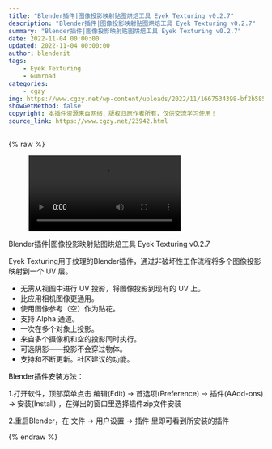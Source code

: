 ```yaml
---
title: "Blender插件|图像投影映射贴图烘焙工具 Eyek Texturing v0.2.7"
description: "Blender插件|图像投影映射贴图烘焙工具 Eyek Texturing v0.2.7"
summary: "Blender插件|图像投影映射贴图烘焙工具 Eyek Texturing v0.2.7"
date: 2022-11-04 00:00:00
updated: 2022-11-04 00:00:00
author: blenderit
tags: 
    - Eyek Texturing
    - Gumroad
categories:
    - cgzy
img: https://www.cgzy.net/wp-content/uploads/2022/11/1667534398-bf2b585aaeb7a04.jpg
showGetMethod: false
copyright: 本插件资源来自网络，版权归原作者所有，仅供交流学习使用！
source_link: https://www.cgzy.net/23942.html
---
```


{% raw %}
<figure class="wp-block-video aligncenter"><video controls src="https://cloud.video.taobao.com/play/u/717183932/p/1/e/6/t/1/385670975396.mp4"></video></figure><div class="wp-block-pandastudio-title"><div class="title_style_01"><p>Blender插件|图像投影映射贴图烘焙工具 Eyek Texturing v0.2.7</p></div></div><p class="is-style-text-indent-2em">Eyek Texturing用于纹理的Blender插件，通过非破坏性工作流程将多个图像投影映射到一个 UV 层。</p><ul><li>无需从视图中进行 UV 投影，将图像投影到现有的 UV 上。</li><li> 比应用相机图像更通用。</li><li>使用图像参考（空）作为贴花。</li><li>支持 Alpha 通道。</li><li>一次在多个对象上投影。</li><li> 来自多个摄像机和空的投影同时执行。</li><li>可选阴影——投影不会穿过物体。</li><li>支持和不断更新。社区建议的功能。</li></ul><p><mark style="background-color:rgba(0, 0, 0, 0)" class="has-inline-color has-vivid-red-color">Blender插件安装方法：</mark></p><p>1.打开软件，顶部菜单点击 编辑(Edit) → 首选项(Preference) → 插件(AAdd-ons) → 安装(Install) ，在弹出的窗口里选择插件zip文件安装</p><p>2.重启Blender，在 文件 → 用户设置 → 插件 里即可看到所安装的插件</p>
<div style="display: none">cgzy</div>
{% endraw %}